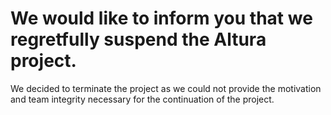 # We would like to inform you that we regretfully suspend the Altura project.

We decided to terminate the project as we could not provide the motivation and team integrity necessary for the continuation of the project.
